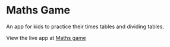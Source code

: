 # Maths Game

An app for kids to practice their times tables and dividing tables.

View the live app at [Maths game](https://sparkplug84.github.io/multiplication-game/)
